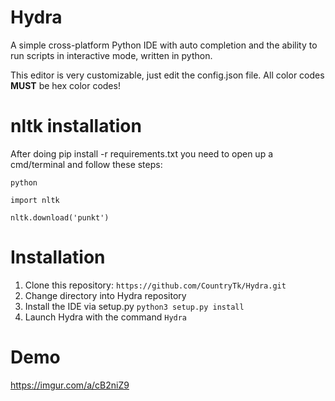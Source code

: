 # Hydra
A simple cross-platform Python IDE with auto completion and the ability to run scripts in interactive mode, written in python.

This editor is very customizable, just edit the config.json file. All color codes  **MUST** be hex color codes!


# nltk installation
After doing pip install -r requirements.txt you need to open up a cmd/terminal and follow these steps:

```python```

```import nltk```

```nltk.download('punkt')```


# Installation

1) Clone this repository: `https://github.com/CountryTk/Hydra.git`
2) Change directory into Hydra repository
3) Install the IDE via setup.py `python3 setup.py install`
4) Launch Hydra with the command `Hydra`

# Demo
https://imgur.com/a/cB2niZ9

